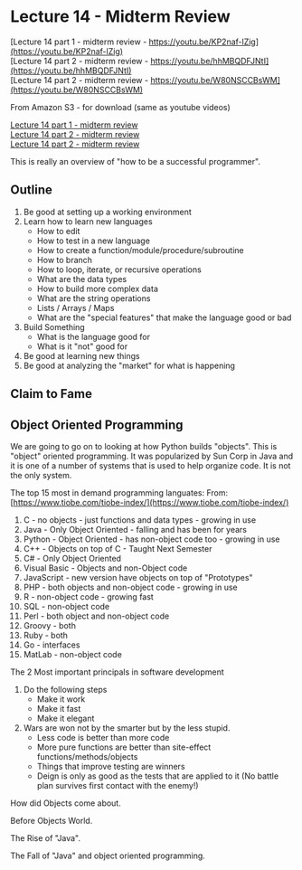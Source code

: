 # Lecture 14 - Midterm Review

[Lecture 14 part 1 - midterm review - https://youtu.be/KP2naf-lZig](https://youtu.be/KP2naf-lZig)<br>
[Lecture 14 part 2 - midterm review - https://youtu.be/hhMBQDFJNtI](https://youtu.be/hhMBQDFJNtI)<br>
[Lecture 14 part 2 - midterm review - https://youtu.be/W80NSCCBsWM](https://youtu.be/W80NSCCBsWM)<br>

From Amazon S3 - for download (same as youtube videos)

[Lecture 14 part 1 - midterm review](http://uw-s20-2015.s3.amazonaws.com/L-14-pt1-Midterm-Review.mp4)<br>
[Lecture 14 part 2 - midterm review](http://uw-s20-2015.s3.amazonaws.com/L-14-pt2-Midterm-Review.mp4)<br>
[Lecture 14 part 2 - midterm review](http://uw-s20-2015.s3.amazonaws.com/L-14-pt3-midterm-review.mp4)<br>

This is really an overview of "how to be a successful programmer".

## Outline

1. Be good at setting up a working environment
2. Learn how to learn new languages
	- How to edit 
	- How to test in a new language	
	- How to create a function/module/procedure/subroutine
	- How to branch
	- How to loop, iterate, or recursive operations
	- What are the data types
	- How to build more complex data
	- What are the string operations
	- Lists / Arrays / Maps
	- What are the "special features" that make the language good or bad
3. Build Something
	- What is the language good for
	- What is it "not" good for
4. Be good at learning new things
5. Be good at analyzing the "market" for what is happening

## Claim to Fame


## Object Oriented Programming

We are going to go on to looking at how Python builds "objects".
This is "object" oriented programming.  It was popularized by
Sun Corp in Java and it is one of a number of systems that is
used to help organize code.  It is not the only system.

The top 15 most in demand programming languates:
From: [https://www.tiobe.com/tiobe-index/](https://www.tiobe.com/tiobe-index/)

1. C - no objects - just functions and data types - growing in use
2. Java - Only Object Oriented  - falling and has been for years
3. Python - Object Oriented - has non-object code too - growing in use
4. C++ - Objects on top of C - Taught Next Semester 
5. C# -  Only Object Oriented 
6. Visual Basic - Objects and non-Object code
7. JavaScript - new version have objects on top of "Prototypes"
8. PHP - both objects and non-object code - growing in use
9. R - non-object code - growing fast
10. SQL - non-object code
11. Perl - both object and non-object code
12. Groovy - both
13. Ruby - both 
14. Go - interfaces
15. MatLab - non-object code

The 2 Most important principals in software development

1. Do the following steps 
	- Make it work
	- Make it fast
	- Make it elegant
2. Wars are won not by the smarter but by the less stupid.
	- Less code is better than more code	
	- More pure functions are better than site-effect functions/methods/objects
	- Things that improve testing are winners
	- Deign is only as good as the tests that are applied to it (No battle plan survives first contact with the enemy!)


How did Objects come about.

Before Objects World.

The Rise of "Java".

The Fall of "Java" and object oriented programming.

